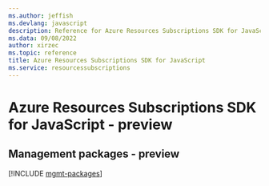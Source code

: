 ```yaml
---
ms.author: jeffish
ms.devlang: javascript
description: Reference for Azure Resources Subscriptions SDK for JavaScript
ms.data: 09/08/2022
author: xirzec
ms.topic: reference
title: Azure Resources Subscriptions SDK for JavaScript
ms.service: resourcessubscriptions
---
```

# Azure Resources Subscriptions SDK for JavaScript - preview

## Management packages - preview
[!INCLUDE [mgmt-packages](resources-subscriptions-mgmt-index.md)]